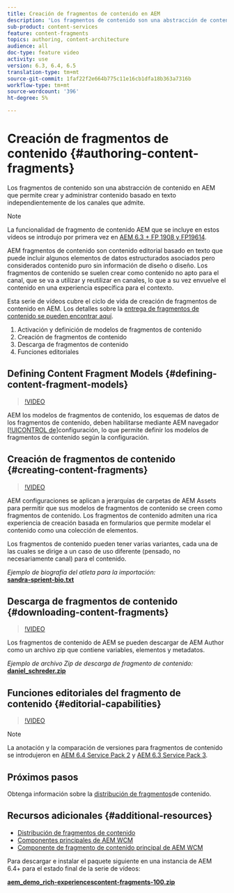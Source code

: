 ```yaml
---
title: Creación de fragmentos de contenido en AEM
description: 'Los fragmentos de contenido son una abstracción de contenido en AEM que permite crear y administrar contenido basado en texto independientemente de los canales que admite. '
sub-product: content-services
feature: content-fragments
topics: authoring, content-architecture
audience: all
doc-type: feature video
activity: use
version: 6.3, 6.4, 6.5
translation-type: tm+mt
source-git-commit: 1faf22f2e664b775c11e16cb1dfa18b363a7316b
workflow-type: tm+mt
source-wordcount: '396'
ht-degree: 5%

---
```



# Creación de fragmentos de contenido {#authoring-content-fragments}

Los fragmentos de contenido son una abstracción de contenido en AEM que permite crear y administrar contenido basado en texto independientemente de los canales que admite.

>[!NOTE]
>
>La funcionalidad de fragmento de contenido AEM que se incluye en estos vídeos se introdujo por primera vez en [AEM 6.3 + FP 1908 y FP19614](https://helpx.adobe.com/experience-manager/6-3/release-notes/content-services-fragments-featurepack.html).


AEM fragmentos de contenido son contenido editorial basado en texto que puede incluir algunos elementos de datos estructurados asociados pero considerados contenido puro sin información de diseño o diseño. Los fragmentos de contenido se suelen crear como contenido no apto para el canal, que se va a utilizar y reutilizar en canales, lo que a su vez envuelve el contenido en una experiencia específica para el contexto.

Esta serie de vídeos cubre el ciclo de vida de creación de fragmentos de contenido en AEM. Los detalles sobre la [entrega de fragmentos de contenido se pueden encontrar aquí](content-fragments-delivery-feature-video-use.md).

1. Activación y definición de modelos de fragmentos de contenido
2. Creación de fragmentos de contenido
3. Descarga de fragmentos de contenido
4. Funciones editoriales

## Defining Content Fragment Models {#defining-content-fragment-models}

>[!VIDEO](https://video.tv.adobe.com/v/22452/?quality=12&learn=on)

AEM los modelos de fragmentos de contenido, los esquemas de datos de los fragmentos de contenido, deben habilitarse mediante AEM navegador [[!UICONTROL de]](https://docs.adobe.com/content/help/en/experience-manager-cloud-service/implementing/developing/configurations.html)configuración, lo que permite definir los modelos de fragmentos de contenido según la configuración.

## Creación de fragmentos de contenido {#creating-content-fragments}

>[!VIDEO](https://video.tv.adobe.com/v/22451/?quality=12&learn=on)

AEM configuraciones se aplican a jerarquías de carpetas de AEM Assets para permitir que sus modelos de fragmentos de contenido se creen como fragmentos de contenido. Los fragmentos de contenido admiten una rica experiencia de creación basada en formularios que permite modelar el contenido como una colección de elementos.

Los fragmentos de contenido pueden tener varias variantes, cada una de las cuales se dirige a un caso de uso diferente (pensado, no necesariamente canal) para el contenido.

*Ejemplo de biografía del atleta para la importación:*\
**[sandra-sprient-bio.txt](assets/sandra-sprient-bio.txt)**

## Descarga de fragmentos de contenido {#downloading-content-fragments}

>[!VIDEO](https://video.tv.adobe.com/v/22450/?quality=12&learn=on)

Los fragmentos de contenido de AEM se pueden descargar de AEM Author como un archivo zip que contiene variables, elementos y metadatos.

*Ejemplo de archivo Zip de descarga de fragmento de contenido:*\
**[daniel_schreder.zip](assets/daniel_schreder.zip)**

## Funciones editoriales del fragmento de contenido {#editorial-capabilities}

>[!VIDEO](https://video.tv.adobe.com/v/25891/?quality=12&learn=on)

>[!NOTE]
>
> La anotación y la comparación de versiones para fragmentos de contenido se introdujeron en [AEM 6.4 Service Pack 2](https://helpx.adobe.com/es/experience-manager/aem-releases-updates.html) y [AEM 6.3 Service Pack 3](https://helpx.adobe.com/experience-manager/6-3/release-notes/sp3-release-notes.html).

## Próximos pasos

Obtenga información sobre la [distribución de fragmentos](content-fragments-delivery-feature-video-use.md)de contenido.

## Recursos adicionales {#additional-resources}

* [Distribución de fragmentos de contenido](content-fragments-delivery-feature-video-use.md)
* [Componentes principales de AEM WCM](https://docs.adobe.com/content/help/es-ES/experience-manager-core-components/using/introduction.html)
* [Componente de fragmento de contenido principal de AEM WCM](https://docs.adobe.com/content/help/en/experience-manager-core-components/using/components/content-fragment-component.html)

Para descargar e instalar el paquete siguiente en una instancia de AEM 6.4+ para el estado final de la serie de vídeos:

**[aem_demo_rich-experiencescontent-fragments-100.zip](assets/aem_demo_fluid-experiencescontent-fragments-100.zip)**

